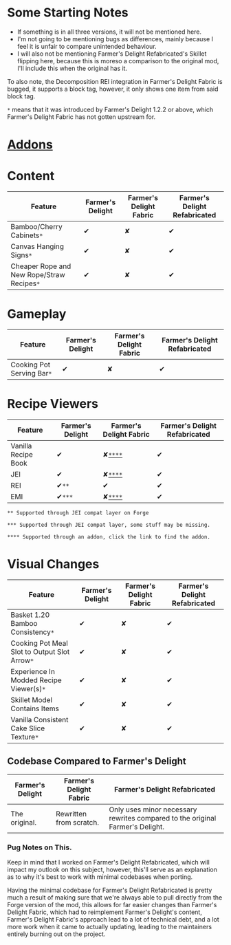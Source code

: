 # Some Starting Notes

- If something is in all three versions, it will not be mentioned here.
- I'm not going to be mentioning bugs as differences, mainly because I feel it is unfair to compare unintended behaviour.
- I will also not be mentioning Farmer's Delight Refabricated's Skillet flipping here, because this is moreso a comparison to the original mod, I'll include this when the original has it.

To also note, the Decomposition REI integration in Farmer's Delight Fabric is bugged, it supports a block tag, however, it only shows one item from said block tag.

`*` means that it was introduced by Farmer's Delight 1.2.2 or above, which Farmer's Delight Fabric has not gotten upstream for.

# [Addons](https://github.com/MerchantPug/Refabricated-Info/blob/main/Addons_And_Integrations.md)

# Content
| Feature | Farmer's Delight | Farmer's Delight Fabric | Farmer's Delight Refabricated |
|---------|------------------|-------------------------|-------------------------------|
|Bamboo/Cherry Cabinets`*`|✔|✘|✔|
|Canvas Hanging Signs`*`|✔|✘|✔|
|Cheaper Rope and New Rope/Straw Recipes`*`|✔|✘|✔|

# Gameplay
| Feature | Farmer's Delight | Farmer's Delight Fabric | Farmer's Delight Refabricated |
|---------|------------------|-------------------------|-------------------------------|
|Cooking Pot Serving Bar`*`|✔|✘|✔|

# Recipe Viewers
| Feature | Farmer's Delight | Farmer's Delight Fabric | Farmer's Delight Refabricated |
|---------|------------------|-------------------------|-------------------------------|
|Vanilla Recipe Book|✔|✘[`****`](https://modrinth.com/mod/recipe-book-delight)|✔|
|JEI|✔|✘[`****`](https://www.curseforge.com/minecraft/mc-mods/farmers-delight-jei-plugin)|✔|
|REI|✔`**`|✔|✔|
|EMI|✔`***`|✘[`****`](https://modrinth.com/mod/emicompat)|✔|

`** Supported through JEI compat layer on Forge`

`*** Supported through JEI compat layer, some stuff may be missing.`

`**** Supported through an addon, click the link to find the addon.`

# Visual Changes
| Feature | Farmer's Delight | Farmer's Delight Fabric | Farmer's Delight Refabricated |
|---------|------------------|-------------------------|-------------------------------|
|Basket 1.20 Bamboo Consistency`*`|✔|✘|✔|
|Cooking Pot Meal Slot to Output Slot Arrow`*`|✔|✘|✔|
|Experience In Modded Recipe Viewer(s)`*`|✔|✘|✔|
|Skillet Model Contains Items|✔|✘|✔|
|Vanilla Consistent Cake Slice Texture`*`|✔|✘|✔|

## Codebase Compared to Farmer's Delight
| Farmer's Delight | Farmer's Delight Fabric | Farmer's Delight Refabricated |
|------------------|-------------------------|-------------------------------|
|The original.|Rewritten from scratch.|Only uses minor necessary rewrites compared to the original Farmer's Delight.|

### Pug Notes on This.
Keep in mind that I worked on Farmer's Delight Refabricated, which will impact my outlook on this subject, however, this'll serve as an explanation as to why it's best to work with minimal codebases when porting.

Having the minimal codebase for Farmer's Delight Refabricated is pretty much a result of making sure that we're always able to pull directly from the Forge version of the mod, this allows for far easier changes than Farmer's Delight Fabric, which had to reimplement Farmer's Delight's content, Farmer's Delight Fabric's approach lead to a lot of technical debt, and a lot more work when it came to actually updating, leading to the maintainers entirely burning out on the project.